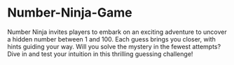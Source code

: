 # Number-Ninja-Game
Number Ninja invites players to embark on an exciting adventure to uncover a hidden number between 1 and 100. Each guess brings you closer, with hints guiding your way. Will you solve the mystery in the fewest attempts? Dive in and test your intuition in this thrilling guessing challenge!
